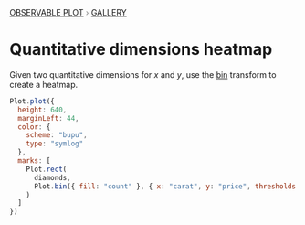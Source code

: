 <div style="color: grey; font: 13px/25.5px var(--sans-serif); text-transform: uppercase;"><h1 style="display: none;">Plot: Quantitative dimensions heatmap</h1><a href="/plot">Observable Plot</a> › <a href="/@observablehq/plot-gallery">Gallery</a></div>

# Quantitative dimensions heatmap

Given two quantitative dimensions for *x* and *y*, use the [bin](https://observablehq.com/plot/transforms/bin) transform to create a heatmap.

```js echo
Plot.plot({
  height: 640,
  marginLeft: 44,
  color: {
    scheme: "bupu",
    type: "symlog"
  },
  marks: [
    Plot.rect(
      diamonds,
      Plot.bin({ fill: "count" }, { x: "carat", y: "price", thresholds: 100 })
    )
  ]
})
```
